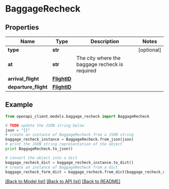 # BaggageRecheck


## Properties
Name | Type | Description | Notes
------------ | ------------- | ------------- | -------------
**type** | **str** |  | [optional] 
**at** | **str** | The city where the baggage recheck is required | 
**arrival_flight** | [**FlightID**](FlightID.md) |  | 
**departure_flight** | [**FlightID**](FlightID.md) |  | 

## Example

```python
from openapi_client.models.baggage_recheck import BaggageRecheck

# TODO update the JSON string below
json = "{}"
# create an instance of BaggageRecheck from a JSON string
baggage_recheck_instance = BaggageRecheck.from_json(json)
# print the JSON string representation of the object
print BaggageRecheck.to_json()

# convert the object into a dict
baggage_recheck_dict = baggage_recheck_instance.to_dict()
# create an instance of BaggageRecheck from a dict
baggage_recheck_form_dict = baggage_recheck.from_dict(baggage_recheck_dict)
```
[[Back to Model list]](../README.md#documentation-for-models) [[Back to API list]](../README.md#documentation-for-api-endpoints) [[Back to README]](../README.md)


